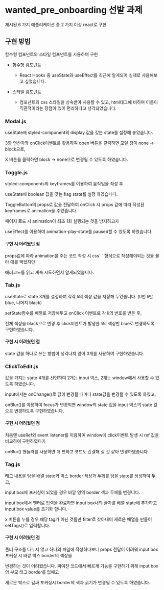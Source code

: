 # wanted_pre_onboarding 선발 과제
제시된 6 가지 애플리케이션 중 2 가지 이상 react로 구현

## 구현 방법
함수형 컴포넌트와 스타일 컴포넌트를 사용하여 구현

- 함수형 컴포넌트
  - React Hooks 중 useState와 useEffect를 최근에 알게되어 실제로 사용해보고 싶었습니다.
  
- 스타일 컴포넌트
  - 컴포넌트의 css 스타일을 상속받아 사용할 수 있고, html태그에 비하여 이름이 직관적이라는 장점이 있어 편리하다고 생각되었습니다.
  

### Modal.js
  useState에 styled-component의 display 값을 갖는 state를 설정해 놓았습니다.

  3항 연산자와 onClick이벤트를 활용하여 open 버튼을 클릭하면 모달 창이 none -> block으로, 

  X 버튼을 클릭하면 block -> none으로 변경될 수 있도록 하였습니다.


### Toggle.js
  styled-components의 keyframes를 이용하여 움직임을 작성 후

  useState에 boolean 값을 갖는 flag state를 설정 하였습니다.

  ToggleButton의 props로 값을 전달하여 onClick 시 props 값에 따라 작성된 keyframes로 animation을 주었습니다.

  페이지 로드 시 animation이 최초 1회 실행되는 것을 방지하고자 

  useEffect를 이용하여 animation-play-state를 paused할 수 있도록 하였습니다.

  #### 구현 시 어려웠던 점

  props값에 따라 animation을 주는 코드 작성 시 css\` \` 형식으로 작성해야되는 것을 몰라 애를 먹었지만

  에러코드를 읽고 계속 시도하면서 알게되었습니다.


### Tab.js
  useState로 state 3개를 설정하여 각각 li의 색상 값을 저장해 두었습니다. (0번 li만 blue, 나머지 black)

  setState함수를 배열로 저장해두고 onClick 이벤트로 각 li의 번호를 받은 후, 

  전체 색상을 black으로 변경 후 click이벤트가 발생한 li의 색상만 blue로 변경하도록 구현하였습니다.

  #### 구현 시 어려웠던 점

  state 값을 하나로 쓰는 방법이 생각나지 않아 3개를 사용하여 구현하였습니다.

  ### ClickToEdit.js
  값을 가지는 state 4개를 선언하여 2개는 input 박스, 2개는 window에서 사용할 수 있도록 하였습니다.

  input에서는 onChange()로 값이 변경될 때마다 state값을 변경될 수 있도록 하였고, 

  onBlur()를 이용하여 focus가 변경되면 window의 state 값을 input 박스의 state 값으로 변경하도록 구현하였습니다.

  #### 구현 시 어려웠던 점

  처음엔 useRef와 event listener를 이용하여 window에 click이벤트 발생 시 ref 값을 비교하여 구현하였다가

  onBlur() 핸들러를 사용하면 더 편하고 코드도 간결해 질 것 같아 변경하였습니다.

### Tag.js
태그 내용을 담을 배열 state와 박스 border 색상과 두께를 담을 state를 생성하여 두고, 

input box에 포커싱이 되었을 경우 바깥 영역 border 색과 두께를 변경니다.

input box에서 엔터로 입력을 완료하면 input box내의 글자를 배열 state에 추가하고 input box value를 초기화 합니다.

x 버튼을 누를 경우 해당 tag가 아닌 것들만 filter로 찾아내어 새로운 배열을 만들어 setTags()로 입력합니다.

#### 구현 시 어려웠던 점
폴더 구조를 나누지 않고 하나의 파일에 작성하다보니 props 전달이 어려워 input box 포커싱 시 바깥 박스 border의 색상을

변경하는 것이 어려웠습니다. 짜여진 코드에서 빠르게 기능을 구현하기 위해 input box의 부모 태그 border를 없애고

새로운 박스로 감싸 포커싱시 border의 색과 굵기가 변경될 수 있도록 하였습니다.
